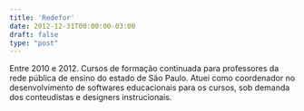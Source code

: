 ```yaml
---
title: 'Redefor'
date: 2012-12-31T00:00:00-03:00
draft: false
type: "post"
---
```


Entre 2010 e 2012. Cursos de formação continuada para professores da rede pública de ensino do estado de São Paulo. Atuei como coordenador no desenvolvimento de softwares educacionais para os cursos, sob demanda dos conteudistas e designers instrucionais.
